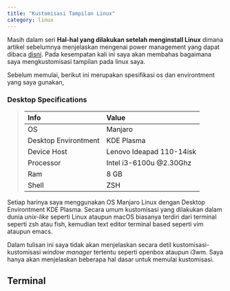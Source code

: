 ```yaml
---
title: "Kustomisasi Tampilan Linux"
category: linux
---
```


Masih dalam seri **Hal-hal yang dilakukan setelah menginstall Linux** dimana artikel sebelumnya menjelaskan mengenai power management yang dapat dibaca [disni](/Linux-First-Install). Pada kesempatan kali ini saya akan membahas bagaimana saya mengkustomisasi tampilan pada linux saya.

Sebelum memulai, berikut ini merupakan spesifikasi os dan environtment yang saya gunakan,

### Desktop Specifications
>| Info | Value |
>| :--- | :---- |
>| OS  | Manjaro |
>| Desktop Environtment | KDE Plasma |
>| Device Host  | Lenovo Ideapad 110-14isk |
>| Processor | Intel i3-6100u @2.30Ghz|
>|Ram| 8 GB|
>|Shell|ZSH|

    
Setiap harinya saya menggunakan OS Manjaro Linux dengan Desktop Environtment KDE Plasma. Secara umum kustomisasi yang dilakukan dalam dunia _unix-like_ seperti Linux ataupun macOS biasanya terdiri dari terminal seperti zsh atau fish, kemudian text editor terminal based seperti vim ataupun emacs.

Dalam tulisan ini saya tidak akan menjelaskan secara detil kustomisasi-kustomisasi _window manager_ tertentu seperti openbox ataupun i3wm. Saya hanya akan menjelaskan beberapa hal dasar untuk memulai kustomisasi.


## Terminal
